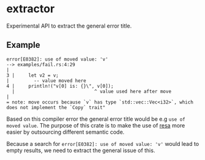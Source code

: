 # extractor

Experimental API to extract the general error title.

## Example
```
error[E0382]: use of moved value: 'v'
--> examples/fail.rs:4:29
|
3 |     let v2 = v;
|         -- value moved here
4 |     println!("v[0] is: {}\", v[0]);
  |                             ^ value used here after move
|
= note: move occurs because `v` has type `std::vec::Vec<i32>`, which does not implement the `Copy` trait"
```

Based on this compiler error the general error title would be e.g `use of moved value`.
The purpose of this crate is to make the use of [resa](https://github.com/Menkir/resa) more easier by outsourcing different semantic code.

Because a search for `error[E0382]: use of moved value: 'v'` would lead to empty results, we need to extract the general issue of this.